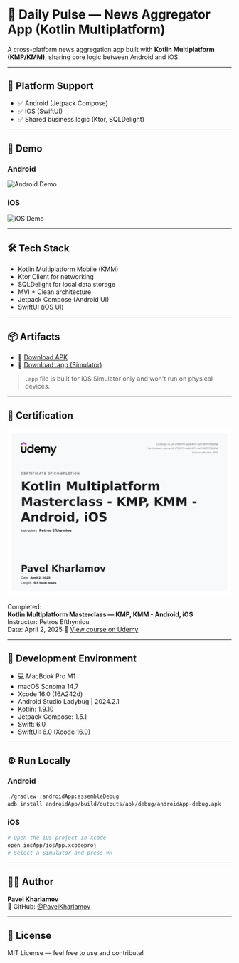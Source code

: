 # 📰 Daily Pulse — News Aggregator App (Kotlin Multiplatform)

A cross-platform news aggregation app built with **Kotlin Multiplatform (KMP/KMM)**, sharing core logic between Android and iOS.

---

## 📱 Platform Support

- ✅ Android (Jetpack Compose)
- ✅ iOS (SwiftUI)
- ✅ Shared business logic (Ktor, SQLDelight)

---

## 🎥 Demo

### Android  
![Android Demo](assets/demo-android.gif)

### iOS  
![iOS Demo](assets/demo-ios.gif)

---

## 🛠 Tech Stack

- Kotlin Multiplatform Mobile (KMM)
- Ktor Client for networking
- SQLDelight for local data storage
- MVI + Clean architecture
- Jetpack Compose (Android UI)
- SwiftUI (iOS UI)

---

## 📦 Artifacts

- 📱 [Download APK](artifacts/DailyPulse_Android.apk)
- 🍏 [Download .app (Simulator)](artifacts/DailyPulse_iOS_Simulator.app)

> `.app` file is built for iOS Simulator only and won't run on physical devices.

---

## 🏅 Certification

![Certificate](assets/udemy-certificate.jpg)

Completed:  
**Kotlin Multiplatform Masterclass — KMP, KMM - Android, iOS**  
Instructor: Petros Efthymiou  
Date: April 2, 2025
📘 [View course on Udemy](https://www.udemy.com/course/kotlin-multiplatform-masterclass/?couponCode=ST15MT20425G1)

---

## 🧰 Development Environment

- 💻 MacBook Pro M1  
- macOS Sonoma 14.7  
- Xcode 16.0 (16A242d)  
- Android Studio Ladybug | 2024.2.1  
- Kotlin: 1.9.10  
- Jetpack Compose: 1.5.1  
- Swift: 6.0  
- SwiftUI: 6.0 (Xcode 16.0)  

---

## ⚙️ Run Locally

### Android

```bash
./gradlew :androidApp:assembleDebug
adb install androidApp/build/outputs/apk/debug/androidApp-debug.apk
```

### iOS

```bash
# Open the iOS project in Xcode
open iosApp/iosApp.xcodeproj
# Select a Simulator and press ⌘R
```

---

## 🙋‍♂️ Author

**Pavel Kharlamov**  
🔗 GitHub: [@PavelKharlamov](https://github.com/PavelKharlamov)

---

## 📄 License

MIT License — feel free to use and contribute!